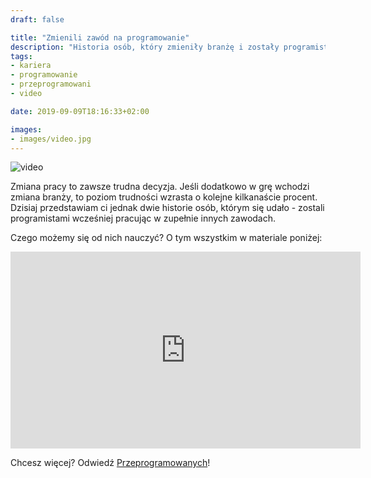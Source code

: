 ```yaml
---
draft: false

title: "Zmienili zawód na programowanie"
description: "Historia osób, który zmieniły branżę i zostały programistami"
tags: 
- kariera
- programowanie
- przeprogramowani
- video

date: 2019-09-09T18:16:33+02:00

images:
- images/video.jpg
---
```


![video](/images/video.jpg)

Zmiana pracy to zawsze trudna decyzja. Jeśli dodatkowo w grę wchodzi zmiana branży, to poziom trudności wzrasta o kolejne kilkanaście procent. Dzisiaj przedstawiam ci jednak dwie historie osób, którym się udało - zostali programistami wcześniej pracując w zupełnie innych zawodach.

Czego możemy się od nich nauczyć? O tym wszystkim w materiale poniżej:

<iframe width="560" height="315" src="https://www.youtube.com/embed/_hSUl4ncf-A" frameborder="0" allow="accelerometer; autoplay; encrypted-media; gyroscope; picture-in-picture" allowfullscreen></iframe>

Chcesz więcej? Odwiedź [Przeprogramowanych](http://przeprogramowani.pl)!